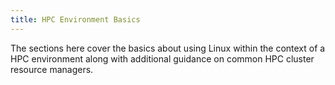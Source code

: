 ```yaml
---
title: HPC Environment Basics
---
```


The sections here cover the basics about using Linux within the context of a HPC environment along with additional guidance on common HPC cluster resource managers.
